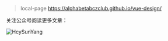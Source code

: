 > local-page https://alphabetabczclub.github.io/vue-design/

关注公众号阅读更多文章：



![HcySunYang](https://user-images.githubusercontent.com/14146560/103476829-08354580-4df4-11eb-82ad-353b9d9d0dc5.jpg)
